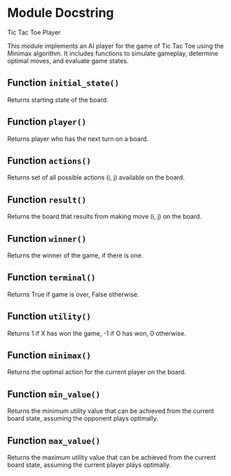 # Module Docstring

Tic Tac Toe Player

This module implements an AI player for the game of Tic Tac Toe using the Minimax algorithm.
It includes functions to simulate gameplay, determine optimal moves, and evaluate game states.

## Function `initial_state()`

Returns starting state of the board.

## Function `player()`

Returns player who has the next turn on a board.

## Function `actions()`

Returns set of all possible actions (i, j) available on the board.

## Function `result()`

Returns the board that results from making move (i, j) on the board.

## Function `winner()`

Returns the winner of the game, if there is one.

## Function `terminal()`

Returns True if game is over, False otherwise.

## Function `utility()`

Returns 1 if X has won the game, -1 if O has won, 0 otherwise.

## Function `minimax()`

Returns the optimal action for the current player on the board.

## Function `min_value()`

Returns the minimum utility value that can be achieved from the current board state,
assuming the opponent plays optimally.

## Function `max_value()`

Returns the maximum utility value that can be achieved from the current board state,
assuming the current player plays optimally.

